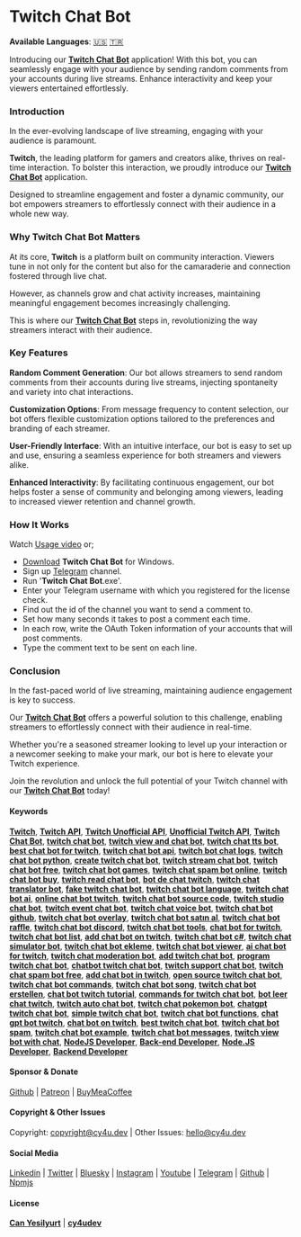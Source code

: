 # Twitch Chat Bot


**Available Languages**: [🇺🇸](https://cy4u.dev/Twitch-Chat-Bot/ "English") [🇹🇷](https://cy4u.dev/Twitch-Chat-Bot/tr "Turkish")

Introducing our [**Twitch Chat Bot**](https://cy4u.dev/Twitch-Chat-Bot/ "Twitch Chat Bot") application! With this bot, you can seamlessly engage with your audience by sending random comments from your accounts during live streams. Enhance interactivity and keep your viewers entertained effortlessly.

### Introduction
In the ever-evolving landscape of live streaming, engaging with your audience is paramount.

**Twitch**, the leading platform for gamers and creators alike, thrives on real-time interaction. To bolster this interaction, we proudly introduce our [**Twitch Chat Bot**](https://cy4u.dev/Twitch-Chat-Bot/ "Twitch Chat Bot") application.

Designed to streamline engagement and foster a dynamic community, our bot empowers streamers to effortlessly connect with their audience in a whole new way.

### Why Twitch Chat Bot Matters
At its core, **Twitch** is a platform built on community interaction. Viewers tune in not only for the content but also for the camaraderie and connection fostered through live chat.

However, as channels grow and chat activity increases, maintaining meaningful engagement becomes increasingly challenging.

This is where our [**Twitch Chat Bot**](https://cy4u.dev/Twitch-Chat-Bot/ "Twitch Chat Bot") steps in, revolutionizing the way streamers interact with their audience.

### Key Features

**Random Comment Generation**: Our bot allows streamers to send random comments from their accounts during live streams, injecting spontaneity and variety into chat interactions.

**Customization Options**: From message frequency to content selection, our bot offers flexible customization options tailored to the preferences and branding of each streamer.

**User-Friendly Interface**: With an intuitive interface, our bot is easy to set up and use, ensuring a seamless experience for both streamers and viewers alike.

**Enhanced Interactivity**: By facilitating continuous engagement, our bot helps foster a sense of community and belonging among viewers, leading to increased viewer retention and channel growth.

### How It Works
Watch [Usage video](https://www.youtube.com/watch?v=vIOtKpeFRpI "Usage video") or;

- [Download](https://drive.google.com/file/d/1C_fk2sAeBWRskz3Ejm0-sXoFDjsYYpwJ/view?usp=share_link "Download") **Twitch Chat Bot** for Windows.
- Sign up [Telegram](http://t.me/cy4udev_signupbot "Telegram") channel.
- Run '**Twitch Chat Bot**.exe'.
- Enter your Telegram username with which you registered for the license check.
- Find out the id of the channel you want to send a comment to.
- Set how many seconds it takes to post a comment each time.
- In each row, write the OAuth Token information of your accounts that will post comments.
- Type the comment text to be sent on each line.


### Conclusion
In the fast-paced world of live streaming, maintaining audience engagement is key to success. 

Our [**Twitch Chat Bot**](https://cy4u.dev/Twitch-Chat-Bot/ "Twitch Chat Bot") offers a powerful solution to this challenge, enabling streamers to effortlessly connect with their audience in real-time.

Whether you're a seasoned streamer looking to level up your interaction or a newcomer seeking to make your mark, our bot is here to elevate your Twitch experience.

Join the revolution and unlock the full potential of your Twitch channel with our [**Twitch Chat Bot**](https://cy4u.dev/Twitch-Chat-Bot/ "Twitch Chat Bot") today!

#### Keywords

[**Twitch**](https://cy4u.dev/Twitch-Chat-Bot/ "Twitch"), [**Twitch API**](https://cy4u.dev/Twitch-Chat-Bot/ "Twitch API"), [**Twitch Unofficial API**](https://cy4u.dev/Twitch-Chat-Bot/ "Twitch Unofficial API"), [**Unofficial Twitch API**](https://cy4u.dev/Twitch-Chat-Bot/ "Unofficial Twitch API"), [**Twitch Chat Bot**](https://cy4u.dev/Twitch-Chat-Bot "Twitch Chat Bot"), [**twitch chat bot**](https://cy4u.dev/Twitch-Chat-Bot/ "twitch chat bot"), [**twitch view and chat bot**](https://cy4u.dev/Twitch-Chat-Bot/ "twitch view and chat bot"), [**twitch chat tts bot**](https://cy4u.dev/Twitch-Chat-Bot/ "twitch chat tts bot"), [**best chat bot for twitch**](https://cy4u.dev/Twitch-Chat-Bot/ "best chat bot for twitch"), [**twitch chat bot api**](https://cy4u.dev/Twitch-Chat-Bot/ "twitch chat bot api"), [**twitch bot chat logs**](https://cy4u.dev/Twitch-Chat-Bot/ "twitch bot chat logs"), [**twitch chat bot python**](https://cy4u.dev/Twitch-Chat-Bot/ "twitch chat bot python"), [**create twitch chat bot**](https://cy4u.dev/Twitch-Chat-Bot/ "create twitch chat bot"), [**twitch stream chat bot**](https://cy4u.dev/Twitch-Chat-Bot/ "twitch stream chat bot"), [**twitch chat bot free**](https://cy4u.dev/Twitch-Chat-Bot/ "twitch chat bot free"), [**twitch chat bot games**](https://cy4u.dev/Twitch-Chat-Bot/ "twitch chat bot games"), [**twitch chat spam bot online**](https://cy4u.dev/Twitch-Chat-Bot/ "twitch chat spam bot online"), [**twitch chat bot buy**](https://cy4u.dev/Twitch-Chat-Bot/ "twitch chat bot buy"), [**twitch read chat bot**](https://cy4u.dev/Twitch-Chat-Bot/ "twitch read chat bot"), [**bot de chat twitch**](https://cy4u.dev/Twitch-Chat-Bot/ "bot de chat twitch"), [**twitch chat translator bot**](https://cy4u.dev/Twitch-Chat-Bot/ "twitch chat translator bot"), [**fake twitch chat bot**](https://cy4u.dev/Twitch-Chat-Bot/ "fake twitch chat bot"), [**twitch chat bot language**](https://cy4u.dev/Twitch-Chat-Bot/ "twitch chat bot language"), [**twitch chat bot ai**](https://cy4u.dev/Twitch-Chat-Bot/ "twitch chat bot ai"), [**online chat bot twitch**](https://cy4u.dev/Twitch-Chat-Bot/ "online chat bot twitch"), [**twitch chat bot source code**](https://cy4u.dev/Twitch-Chat-Bot/ "twitch chat bot source code"), [**twitch studio chat bot**](https://cy4u.dev/Twitch-Chat-Bot/ "twitch studio chat bot"), [**twitch event chat bot**](https://cy4u.dev/Twitch-Chat-Bot/ "twitch event chat bot"), [**twitch chat voice bot**](https://cy4u.dev/Twitch-Chat-Bot/ "twitch chat voice bot"), [**twitch chat bot github**](https://cy4u.dev/Twitch-Chat-Bot/ "twitch chat bot github"), [**twitch chat bot overlay**](https://cy4u.dev/Twitch-Chat-Bot/ "twitch chat bot overlay"), [**twitch chat bot satın al**](https://cy4u.dev/Twitch-Chat-Bot/ "twitch chat bot satın al"), [**twitch chat bot raffle**](https://cy4u.dev/Twitch-Chat-Bot/ "twitch chat bot raffle"), [**twitch chat bot discord**](https://cy4u.dev/Twitch-Chat-Bot/ "twitch chat bot discord"), [**twitch chat bot tools**](https://cy4u.dev/Twitch-Chat-Bot/ "twitch chat bot tools"), [**chat bot for twitch**](https://cy4u.dev/Twitch-Chat-Bot/ "chat bot for twitch"), [**twitch chat bot list**](https://cy4u.dev/Twitch-Chat-Bot/ "twitch chat bot list"), [**add chat bot on twitch**](https://cy4u.dev/Twitch-Chat-Bot/ "add chat bot on twitch"), [**twitch chat bot c#**](https://cy4u.dev/Twitch-Chat-Bot/ "twitch chat bot c#"), [**twitch chat simulator bot**](https://cy4u.dev/Twitch-Chat-Bot/ "twitch chat simulator bot"), [**twitch chat bot ekleme**](https://cy4u.dev/Twitch-Chat-Bot/ "twitch chat bot ekleme"), [**twitch chat bot viewer**](https://cy4u.dev/Twitch-Chat-Bot/ "twitch chat bot viewer"), [**ai chat bot for twitch**](https://cy4u.dev/Twitch-Chat-Bot/ "ai chat bot for twitch"), [**twitch chat moderation bot**](https://cy4u.dev/Twitch-Chat-Bot/ "twitch chat moderation bot"), [**add twitch chat bot**](https://cy4u.dev/Twitch-Chat-Bot/ "add twitch chat bot"), [**program twitch chat bot**](https://cy4u.dev/Twitch-Chat-Bot/ "program twitch chat bot"), [**chatbot twitch chat bot**](https://cy4u.dev/Twitch-Chat-Bot/ "chatbot twitch chat bot"), [**twitch support chat bot**](https://cy4u.dev/Twitch-Chat-Bot/ "twitch support chat bot"), [**twitch chat spam bot free**](https://cy4u.dev/Twitch-Chat-Bot/ "twitch chat spam bot free"), [**add chat bot in twitch**](https://cy4u.dev/Twitch-Chat-Bot/ "add chat bot in twitch"), [**open source twitch chat bot**](https://cy4u.dev/Twitch-Chat-Bot/ "open source twitch chat bot"), [**twitch chat bot commands**](https://cy4u.dev/Twitch-Chat-Bot/ "twitch chat bot commands"), [**twitch chat bot song**](https://cy4u.dev/Twitch-Chat-Bot/ "twitch chat bot song"), [**twitch chat bot erstellen**](https://cy4u.dev/Twitch-Chat-Bot/ "twitch chat bot erstellen"), [**chat bot twitch tutorial**](https://cy4u.dev/Twitch-Chat-Bot/ "chat bot twitch tutorial"), [**commands for twitch chat bot**](https://cy4u.dev/Twitch-Chat-Bot/ "commands for twitch chat bot"), [**bot leer chat twitch**](https://cy4u.dev/Twitch-Chat-Bot/ "bot leer chat twitch"), [**twitch auto chat bot**](https://cy4u.dev/Twitch-Chat-Bot/ "twitch auto chat bot"), [**twitch chat pokemon bot**](https://cy4u.dev/Twitch-Chat-Bot/ "twitch chat pokemon bot"), [**chatgpt twitch chat bot**](https://cy4u.dev/Twitch-Chat-Bot/ "chatgpt twitch chat bot"), [**simple twitch chat bot**](https://cy4u.dev/Twitch-Chat-Bot/ "simple twitch chat bot"), [**twitch chat bot functions**](https://cy4u.dev/Twitch-Chat-Bot/ "twitch chat bot functions"), [**chat gpt bot twitch**](https://cy4u.dev/Twitch-Chat-Bot/ "chat gpt bot twitch"), [**chat bot on twitch**](https://cy4u.dev/Twitch-Chat-Bot/ "chat bot on twitch"), [**best twitch chat bot**](https://cy4u.dev/Twitch-Chat-Bot/ "best twitch chat bot"), [**twitch chat bot spam**](https://cy4u.dev/Twitch-Chat-Bot/ "twitch chat bot spam"), [**twitch chat bot example**](https://cy4u.dev/Twitch-Chat-Bot/ "twitch chat bot example"), [**twitch chat bot messages**](https://cy4u.dev/Twitch-Chat-Bot/ "twitch chat bot messages"), [**twitch view bot with chat**](https://cy4u.dev/Twitch-Chat-Bot/ "twitch view bot with chat"), [**NodeJS Developer**](https://cy4u.dev "NodeJS Developer"), [**Back-end Developer**](https://cy4u.dev "Back-end Developer"), [**Node.JS Developer**](https://cy4u.dev "Node.JS Developer"), [**Backend Developer**](https://cy4u.dev "Backend Developer")

#### Sponsor & Donate

[Github](https://github.com/sponsors/cy4udev "cy4udev github") | [Patreon](https://patreon.com/cy4udev "cy4udev patreon") | [BuyMeaCoffee](https://www.buymeacoffee.com/cy4udev "cy4udev BuyMeaCoffee")

#### Copyright & Other Issues

Copyright: [copyright@cy4u.dev](mailto:copyright@cy4u.dev "copyright@cy4u.dev") | Other Issues: [hello@cy4u.dev](mailto:hello@cy4u.dev "hello@cy4u.dev")

#### Social Media

[Linkedin](https://www.linkedin.com/company/cy4udev/ "cy4udev linkedin") | [Twitter](https://twitter.com/cy4udev "cy4udev twitter") | [Bluesky](https://bsky.app/profile/cy4u.dev "cy4udev bluesky") | [Instagram](https://instagram.com/cy4udev "cy4udev instagram") | [Youtube](https://www.youtube.com/@cy4udev "cy4udev youtube") | [Telegram](https://t.me/cy4udev "cy4udev telegram") | [Github](https://github.com/cy4udev "cy4udev github") | [Npmjs](https://www.npmjs.com/~cy4udev "cy4udev npmjs")

#### License

[**Can Yesilyurt**](https://canyesilyurt.com "Can Yesilyurt") | [**cy4udev**](https://cy4u.dev "cy4udev")
